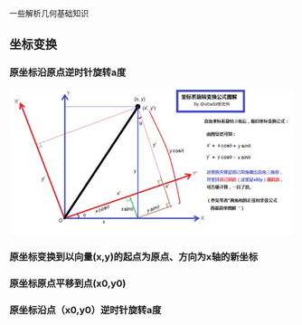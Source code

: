 一些解析几何基础知识

## 坐标变换

### 原坐标沿原点逆时针旋转a度

![image](/assets/resources/translate-xita.jpg)

### 原坐标变换到以向量(x,y)的起点为原点、方向为x轴的新坐标



### 原坐标原点平移到点(x0,y0)

### 原坐标沿点（x0,y0）逆时针旋转a度

